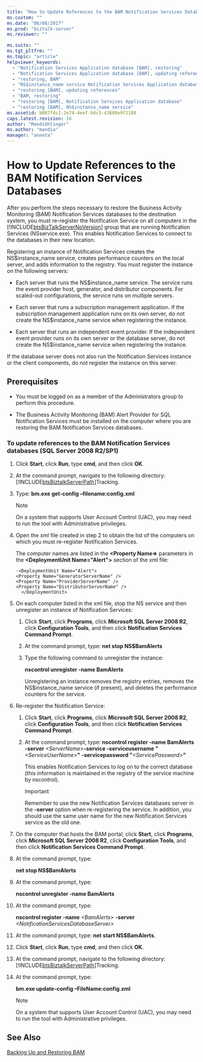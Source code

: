 ```yaml
---
title: "How to Update References to the BAM Notification Services Databases | Microsoft Docs"
ms.custom: ""
ms.date: "06/08/2017"
ms.prod: "biztalk-server"
ms.reviewer: ""

ms.suite: ""
ms.tgt_pltfrm: ""
ms.topic: "article"
helpviewer_keywords: 
  - "Notification Services Application database [BAM], restoring"
  - "Notification Services Application database [BAM], updating references"
  - "restoring, BAM"
  - "NS$instance_name service Notification Services Application database [BAM], NS$instance_name service"
  - "restoring [BAM], updating references"
  - "BAM, restoring"
  - "restoring [BAM], Notification Services Application database"
  - "restoring [BAM], NS$instance_name service"
ms.assetid: b007fdc2-2e74-4eef-b4c3-43689e9f2180
caps.latest.revision: 16
author: "MandiOhlinger"
ms.author: "mandia"
manager: "anneta"
---
```

# How to Update References to the BAM Notification Services Databases
After you perform the steps necessary to restore the Business Activity Monitoring (BAM) Notification Services databases to the destination system, you must re-register the Notification Service on all computers in the [!INCLUDE[btsBizTalkServerNoVersion](../includes/btsbiztalkservernoversion-md.md)] group that are running Notification Services (NSservice.exe). This enables Notification Services to connect to the databases in their new location.  
  
 Registering an instance of Notification Services creates the NS$instance_name service, creates performance counters on the local server, and adds information to the registry. You must register the instance on the following servers:  
  
-   Each server that runs the NS$instance_name service. The service runs the event provider host, generator, and distributor components. For scaled-out configurations, the service runs on multiple servers.  
  
-   Each server that runs a subscription management application. If the subscription management application runs on its own server, do not create the NS$instance_name service when registering the instance.  
  
-   Each server that runs an independent event provider. If the independent event provider runs on its own server or the database server, do not create the NS$instance_name service when registering the instance.  
  
 If the database server does not also run the Notification Services instance or the client components, do not register the instance on this server.  
  
## Prerequisites  
  
-   You must be logged on as a member of the Administrators group to perform this procedure.  
  
-   The Business Activity Monitoring (BAM) Alert Provider for SQL Notification Services must be installed on the computer where you are restoring the BAM Notification Services databases.  
  
### To update references to the BAM Notification Services databases (SQL Server 2008 R2/SP1)  
  
1.  Click **Start**, click **Run**, type **cmd**, and then click **OK**.  
  
2.  At the command prompt, navigate to the following directory: [!INCLUDE[btsBiztalkServerPath](../includes/btsbiztalkserverpath-md.md)]Tracking.  
  
3.  Type: **bm.exe get-config –filename:config.xml**  
  
    > [!NOTE]
    >  On a system that supports User Account Control (UAC), you may need to run the tool with Administrative privileges.  
  
4.  Open the xml file created in step 2 to obtain the list of the computers on which you must re-register Notification Services.  
  
     The computer names are listed in the **\<Property Name\=>** parameters in the **\<DeploymentUnit Name="Alert">** section of the xml file:  
  
    ```  
    -<DeploymentUnit Name="Alert">  
    <Property Name="GeneratorServerName" />  
    <Property Name="ProviderServerName" />  
    <Property Name="DistributorServerName" />  
      </DeploymentUnit>  
    ```  
  
5.  On each computer listed in the xml file, stop the NS service and then unregister an instance of Notification Services:  
  
    1.  Click **Start**, click **Programs**, click **Microsoft SQL Server 2008 R2**, click **Configuration Tools**, and then click **Notification Services Command Prompt**.  
  
    2.  At the command prompt, type: **net stop NS$BamAlerts**  
  
    3.  Type the following command to unregister the instance:  
  
         **nscontrol unregister  -name BamAlerts**  
  
         Unregistering an instance removes the registry entries, removes the NS$instance_name service (if present), and deletes the performance counters for the service.  
  
6.  Re-register the Notification Service:  
  
    1.  Click **Start**, click **Programs**, click **Microsoft SQL Server 2008 R2**, click **Configuration Tools**, and then click **Notification Services Command Prompt**.  
  
    2.  At the command prompt, type: **nscontrol register -name BamAlerts -server** *\<ServerName>***-service -serviceusername "***\<ServiceUserName>***" -servicepassword "***\<ServicePassword>***"**  
  
         This enables Notification Services to log on to the correct database (this information is maintained in the registry of the service machine by nscontrol).  
  
        > [!IMPORTANT]
        >  Remember to use the new Notification Services databases server in the **-server** option when re-registering the service. In addition, you should use the same user name for the new Notification Services service as the old one.  
  
7.  On the computer that hosts the BAM portal, click **Start**, click **Programs**, click **Microsoft SQL Server 2008 R2**, click **Configuration Tools**, and then click **Notification Services Command Prompt**.  
  
8.  At the command prompt, type:  
  
     **net stop NS$BamAlerts**  
  
9. At the command prompt, type:  
  
     **nscontrol unregister  -name BamAlerts**  
  
10. At the command prompt, type:  
  
     **nscontrol register  -name**  *\<BamAlerts>*  **-server** *\<NotificationServicesDatabaseServer>*  
  
11. At the command prompt, type: **net start NS$BamAlerts**.  
  
12. Click **Start**, click **Run**, type **cmd**, and then click **OK**.  
  
13. At the command prompt, navigate to the following directory: [!INCLUDE[btsBiztalkServerPath](../includes/btsbiztalkserverpath-md.md)]Tracking.  
  
14. At the command prompt, type:  
  
     **bm.exe update-config –FileName:config.xml**  
  
    > [!NOTE]
    >  On a system that supports User Account Control (UAC), you may need to run the tool with Administrative privileges.  
  
## See Also  
 [Backing Up and Restoring BAM](../core/backing-up-and-restoring-bam.md)